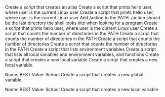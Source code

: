 Create a script that creates an alias
Create a script that prints hello user, where user is the current Linux user
Create a script that prints hello user, where user is the current Linux user
Add /action to the PATH. /action should be the last directory the shell looks into when looking for a program
Create a script that prints hello user, where user is the current Linux user
Create a script that counts the number of directories in the PATH
Create a script that counts the number of directories in the PATH
Create a script that counts the number of directories
Create a script that counts the number of directories in the PATH
Create a script that lists environment variables
Create a script that lists all local variables and environment variables, and functions
Create a script that creates a new local variable
Create a script that creates a new local variable.

Name: BEST
Value: School
Create a script that creates a new global variable.

Name: BEST
Value: School
Create a script that creates a new local variable
